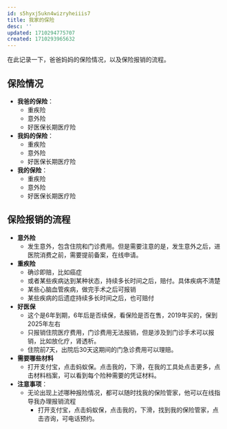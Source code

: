 ```yaml
---
id: s5hyxj5ukn4wizryheiiis7
title: 我家的保险
desc: ''
updated: 1710294775707
created: 1710293965632
---
```



在此记录一下，爸爸妈妈的保险情况，以及保险报销的流程。


## 保险情况

- **我爸的保险**：
  - 重疾险
  - 意外险
  - 好医保长期医疗险
- **我妈的保险**：
  - 重疾险
  - 意外险
  - 好医保长期医疗险
- **我的保险**：
  - 重疾险
  - 意外险
  - 好医保长期医疗险

## 保险报销的流程

- **意外险**
  - 发生意外，包含住院和门诊费用。但是需要注意的是，发生意外之后，进医院消费之前，需要提前备案，在线申请。
- **重疾险**
  - 确诊即赔，比如癌症
  - 或者某些疾病达到某种状态，持续多长时间之后，赔付。具体疾病不清楚
  - 某些心脑血管疾病，做完手术之后可报销
  - 某些疾病的后遗症持续多长时间之后，也可赔付
- **好医保**
  - 这个是6年到期，6年后是否续保，看保险是否在售，2019年买的，保到2025年左右
  - 只报销住院医疗费用，门诊费用无法报销，但是涉及到门诊手术可以报销，比如放化疗，肾透析。
  - 住院前7天，出院后30天这期间的门急诊费用可以理赔。
- **需要哪些材料**
  - 打开支付宝，点击蚂蚁保。点击我的，下滑，在我的工具处点击更多，点击材料档案，可以看到每个险种需要的凭证材料。
- **注意事项**：
  - 无论出现上述哪种报险情况，都可以随时找我的保险管家，他可以在线指导我办理报销流程
    - 打开支付宝，点击蚂蚁保，点击我的，下滑，找到我的保险管家，点击咨询，可电话预约。